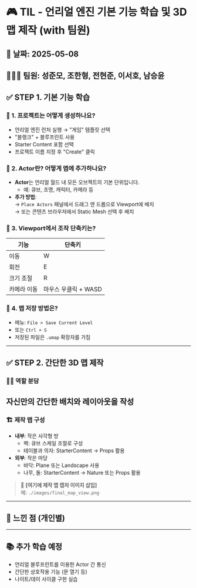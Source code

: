 # 🎮 TIL - 언리얼 엔진 기본 기능 학습 및 3D 맵 제작 (with 팀원)

## 📅 날짜: 2025-05-08  
## 🧑‍🤝‍🧑 팀원: 성준모, 조한형, 전현준, 이서호, 남승윤


## ✅ STEP 1. 기본 기능 학습

### 📌 1. 프로젝트는 어떻게 생성하나요?

- 언리얼 엔진 런처 실행 → "게임" 템플릿 선택
- "블랭크" + 블루프린트 사용
- Starter Content 포함 선택
- 프로젝트 이름 지정 후 "Create" 클릭

### 📌 2. Actor란? 어떻게 맵에 추가하나요?

- **Actor**는 언리얼 월드 내 모든 오브젝트의 기본 단위입니다.
  - 예: 큐브, 조명, 캐릭터, 카메라 등
- **추가 방법**:  
  → `Place Actors` 패널에서 드래그 앤 드롭으로 Viewport에 배치  
  → 또는 콘텐츠 브라우저에서 Static Mesh 선택 후 배치

### 📌 3. Viewport에서 조작 단축키는?

| 기능   | 단축키 |
|--------|--------|
| 이동   | W      |
| 회전   | E      |
| 크기 조절 | R    |
| 카메라 이동 | 마우스 우클릭 + WASD |

### 📌 4. 맵 저장 방법은?

- 메뉴: `File > Save Current Level`  
- 또는 `Ctrl + S`  
- 저장된 파일은 `.umap` 확장자를 가짐

---

## ✅ STEP 2. 간단한 3D 맵 제작

### 🧑‍🔧 역할 분담

자신만의 간단한 배치와 레이아웃을 작성
---

### 🏗️ 제작 맵 구성

- **내부**: 작은 사각형 방  
  - 벽: 큐브 스케일 조절로 구성  
  - 테이블과 의자: StarterContent → Props 활용
- **외부**: 작은 마당  
  - 바닥: Plane 또는 Landscape 사용  
  - 나무, 돌: StarterContent → Nature 또는 Props 활용

> 📸 **[여기에 제작 맵 캡처 이미지 삽입]**  
> 예: `./images/final_map_view.png`

---

## 💬 느낀 점 (개인별)



---

## 📚 추가 학습 예정

- 언리얼 블루프린트를 이용한 Actor 간 통신
- 간단한 상호작용 기능 (문 열기 등)
- 나이트/데이 사이클 구현 실습

